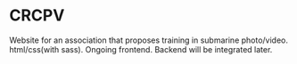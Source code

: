 # CRCPV
Website for an association that proposes training in submarine photo/video.
html/css(with sass).
Ongoing frontend.
Backend will be integrated later.
